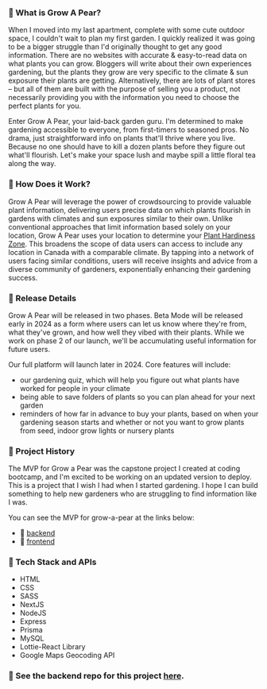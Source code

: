 ### 🍐 What is Grow A Pear?

When I moved into my last apartment, complete with some cute outdoor space, I couldn't wait to plan my first garden. I quickly realized it was going to be a bigger struggle than I'd originally thought to get any good information. There are no websites with accurate & easy-to-read data on what plants you can grow. Bloggers will write about their own experiences gardening, but the plants they grow are very specific to the climate & sun exposure their plants are getting. Alternatively, there are lots of plant stores – but all of them are built with the purpose of selling you a product, not necessarily providing you with the information you need to choose the perfect plants for you.

Enter Grow A Pear, your laid-back garden guru. I'm determined to make gardening accessible to everyone, from first-timers to seasoned pros. No drama, just straightforward info on plants that'll thrive where you live. Because no one should have to kill a dozen plants before they figure out what'll flourish. Let's make your space lush and maybe spill a little floral tea along the way.

### 🍐 How Does it Work?

Grow A Pear will leverage the power of crowdsourcing to provide valuable plant information, delivering users precise data on which plants flourish in gardens with climates and sun exposures similar to their own. Unlike conventional approaches that limit information based solely on your location, Grow A Pear uses your location to determine your [Plant Hardiness Zone](http://www.planthardiness.gc.ca/?m=1&lang=en). This broadens the scope of data users can access to include any location in Canada with a comparable climate. By tapping into a network of users facing similar conditions, users will receive insights and advice from a diverse community of gardeners, exponentially enhancing their gardening success.

### 🍐 Release Details

Grow A Pear will be released in two phases. Beta Mode will be released early in 2024 as a form where users can let us know where they're from, what they've grown, and how well they vibed with their plants. While we work on phase 2 of our launch, we'll be accumulating useful information for future users.

Our full platform will launch later in 2024. Core features will include:
- our gardening quiz, which will help you figure out what plants have worked for people in your climate
- being able to save folders of plants so you can plan ahead for your next garden
- reminders of how far in advance to buy your plants, based on when your gardening season starts and whether or not you want to grow plants from seed, indoor grow lights or nursery plants

### 🍐 Project History
The MVP for Grow a Pear was the capstone project I created at coding bootcamp, and I'm excited to be working on an updated version to deploy. This is a project that I wish I had when I started gardening. I hope I can build something to help new gardeners who are struggling to find information like I was.

You can see the MVP for grow-a-pear at the links below:
- 🍐 [backend](https://github.com/meredith-j/meredith-jonatan-grow-a-pear-backend/tree/main)
- 🍐 [frontend](https://github.com/meredith-j/meredith-jonatan-grow-a-pear-frontend/tree/main)

### 🍐 Tech Stack and APIs

- HTML
- CSS
- SASS
- NextJS
- NodeJS 
- Express
- Prisma
- MySQL
- Lottie-React Library
- Google Maps Geocoding API

### 🍐 See the backend repo for this project [here](https://github.com/meredith-j/grow-a-pear-backend/tree/finish-routes).